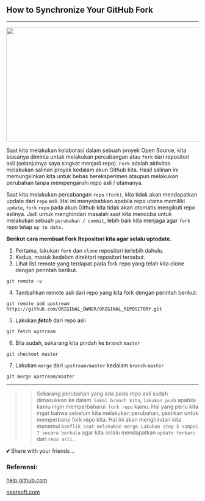 ## How to Synchronize Your GitHub Fork
---

<img src="https://cdn.nearsoft.com/uploads/2019/10/syncgithubfork.jpeg" width="600" height="300"/>

Saat kita melakukan kolaborasi dalam sebuah proyek Open Source, kita biasanya diminta untuk melakukan percabangan atau `fork` dari repositori asli (selanjutnya saya singkat menjadi repo). `Fork` adalah aktivitas melakukan salinan proyek kedalam akun Github kita. Hasil salinan ini memungkinkan kita untuk bebas bereksperimen ataupun melakukan perubahan tanpa mempengaruhi repo asli / utamanya.

Saat kita melakukan percabangan `repo` `(fork)`, kita tidak akan mendapatkan update dari `repo` asli. Hal ini menyebabkan apabila repo utama memiliki `update`, `fork` `repo` pada akun Github kita tidak akan otomatis mengikuti repo aslinya. Jadi untuk menghindari masalah saat kita mencoba untuk melakukan sebuah `perubahan / commit`, lebih baik kita menjaga agar `fork` repo tetap `up to date.`

**Berikut cara membuat Fork Repositori kita agar selalu uptodate.**

1. Pertama, lakukan `fork` dan `clone` repositori terlebih dahulu.
2. Kedua, masuk kedalam direktori repositori tersebut. 
3. Lihat list remote yang terdapat pada fork repo yang telah kita clone dengan perintah berikut.

```
git remote -v
```
4. Tambahkan remote asli dari repo yang kita fork dengan perintah berikut:

```
git remote add upstream https://github.com/ORIGINAL_OWNER/ORIGINAL_REPOSITORY.git
```

5. Lakukan ***fetch*** dari repo asli

```
git fetch upstream
```

6. Bila sudah, sekarang kita pindah ke `branch` `master`

```
git checkout master
```
7. Lakukan `merge` dari `upstream/master` kedalam `branch` `master`

```
git merge upstream/master
```

---
>> Sekarang perubahan yang ada pada repo asli sudah dimasukkan ke dalam` lokal branch kita`, `lakukan push` apabila kamu ingin memperbaharui` fork repo` kamu. Hal yang perlu kita ingat bahwa sebelum kita melakukan perubahan, pastikan untuk memperbarui fork repo kita. Hal ini akan menghindari kita menemui `konflik saat melakukan merge`. `Lakukan step 5 sampai 7 secara berkala` agar kita selalu mendapatkan `update terbaru` dari `repo asli`. 


💕 Share with your friends ..



### Referensi:

[help.github.com](https://help.github.com/en/articles/configuring-a-remote-for-a-fork)

[nearsoft.com](https://nearsoft.com/blog/how-to-synchronize-your-github-fork/)